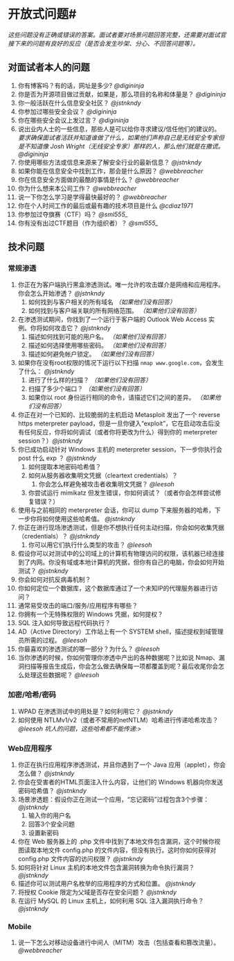 # 开放式问题#

*这些问题没有正确或错误的答案。面试者要对场景问题回答完整，还需要对面试官接下来的问题有良好的反应（是否会发生吵架、分心、不回答问题等）。*

## 对面试者本人的问题 ##

1. 你有博客吗？有的话，网址是多少? *@digininja*
2. 你是否为开源项目做过贡献，如果是，那么项目的名称和体量是？ *@digininja*
3. 你一般活跃在什么信息安全社区？ *@jstnkndy*
4. 你参加过哪些安全会议？ *@digininja*
5. 你在哪些安全会议上发过言？ *@digininja*
6. 说出业内人士的一些信息，那些人是可以给你寻求建议/信任他们的建议的。 *要求确保面试者活跃并知道谁做了什么，如果他们声称自己是无线安全专家但是不知道像 Josh Wright（无线安全专家）那样的人，那么他们就是在撒谎。* *@digininja*
7. 你使用哪些方法或信息来源来了解安全行业的最新信息？ *@jstnkndy*
8. 如果你能在信息安全中找到工作，那会是什么原因？ *@webbreacher*
9. 你在信息安全方面做的最酷的事情是什么？ *@webbreacher*
10. 你为什么想来本公司工作？ *@webbreacher*
11. 说一下你怎么学习是学得最快最好的？ *@webbreacher*
12. 你在个人时间工作的最后或最有趣的技术项目是什么 *@cdiaz1971*
13. 你参加过夺旗赛（CTF）吗？ *@sml555_*
14. 你有没有出过CTF题目（作为组织者）？ *@sml555_*

## 技术问题 ##

### 常规渗透 ###

1. 你正在为客户端执行黑盒渗透测试。唯一允许的攻击媒介是网络和应用程序。你会怎么开始渗透？ *@jstnkndy*
	1. 如何找到与客户相关的所有域名 *（如果他们没有回答）*
	2. 如何找到与客户端关联的所有网络范围。 *（如果他们没有回答）*
2. 在渗透测试期间，你找到了一个运行于客户端的 Outlook Web Access 实例。你将如何攻击它？ *@jstnkndy*
	1. 描述如何找到可能的用户名。 *（如果他们没有回答）*
	2. 描述如何选择使用哪些密码。 *（如果他们没有回答）*
	3. 描述如何避免帐户锁定。 *（如果他们没有回答）*
3. 如果你在没有root权限的情况下运行以下扫描 ```nmap www.google.com```，会发生了什么： *@jstnkndy*
	1. 进行了什么样的扫描？ *（如果他们没有回答）*
	2. 扫描了多少个端口？ *（如果他们没有回答）*
	3. 如果你以 root 身份运行相同的命令，请描述它们之间的差异。 *（如果他们没有回答）*
4. 你正在对一个已知的、比较脆弱的主机启动 Metasploit 发出了一个 reverse https meterpreter payload，但是一旦你键入“exploit”，它在启动攻击后没有任何反应，你将如何调试（或者你将更改为什么）得到你的 meterpreter session？）*@jstnkndy*
5. 你已成功启动针对 Windows 主机的 meterpreter session，下一步你执行会 post 什么 exp ？ *@jstnkndy*
	1. 如何提取本地密码哈希值？
	2. 如何从服务器收集明文凭据（cleartext credentials）？
		1. 你会怎么样避免被攻击者收集明文凭据？ *@leesoh*
	3. 你尝试运行 mimikatz 但发生错误，你如何调试？（或者你会怎样尝试修复错误？）
6. 使用与之前相同的 meterpreter 会话，你可以 dump 下来服务器的哈希，下一步你将如何使用这些哈希值。 *@jstnkndy*
7. 你正在进行现场渗透测试，但是你不想执行任何主动扫描，你会如何收集凭据（credentials）？ *@jstnkndy*
	1. 你可以用它们执行什么类型的攻击？ *@leesoh*
8. 假设你可以对测试中的公司域上的计算机有物理访问的权限，该机器已经连接到了内网。你没有域或本地计算机的凭据，但你有自己的电脑，你会如何开始测试？ *@jstnkndy*
9. 你会如何对抗反病毒机制？
10. 你如何定位一个数据库，这个数据库通过了一个未知IP的代理服务器进行访问？
11. 通常易受攻击的端口/服务/应用程序有哪些？
12. 你拥有一个无特殊权限的 Windows 凭据，如何提权？
13. SQL 注入如何导致远程代码执行？
14. AD（Active Directory）工作站上有一个 SYSTEM shell，描述提权到域管理员所需的过程。 *@leesoh*
15. 你最喜欢的渗透测试的哪一部分？为什么？ *@leesoh*
16. 当你渗透的时候，你如何管理你渗透中产出的各种数据呢？比如说 Nmap、漏洞扫描等报告生成后，你会怎么做去确保每一项都覆盖到呢？最后收尾你会怎么处理这些数据呢？ *@leesoh*

### 加密/哈希/密码 ###

1. WPAD 在渗透测试中的用处是？如何利用它？ *@jstnkndy*
2. 如何使用 NTLMv1/v2（或者不常用的netNTLM）哈希进行传递哈希攻击？ *@leesoh 坑人的问题，这些哈希都不能传递:>*

### Web应用程序 ###

1. 你正在执行应用程序渗透测试，并且你遇到了一个 Java 应用（applet），你会怎么做？ *@jstnkndy*
2. 你会在受害者的HTML页面注入什么内容，让他们的 Windows 机器向你发送密码哈希值？ *@jstnkndy*
3. 场景渗透题：假设你正在测试一个应用，“忘记密码”过程包含3个步骤：*@jstnkndy*
	1. 输入你的用户名
	2. 回答3个安全问题
	3. 设置新密码
4. 你在 Web 服务器上的 .php 文件中找到了本地文件包含漏洞，这个时候你视图读取本地文件 config.php 的文件内容，但没有执行。这时你如何获得对 config.php 文件内容的访问权限？ *@jstnkndy*
5. 如何将针对 Linux 主机的本地文件包含漏洞转换为命令执行漏洞？ *@jstnkndy*
6. 描述你可以测试用户名枚举的应用程序的方式和位置。 *@jstnkndy*
7. 将授权 Cookie 限定为父域是否存在安全问题？ *@jstnkndy*
8. 在运行 MySQL 的 Linux 主机上，如何利用 SQL 注入漏洞执行命令？ *@jstnkndy*

### Mobile ###

1. 说一下怎么对移动设备进行中间人（MITM）攻击（包括查看和篡改流量）。 *@webbreacher*
